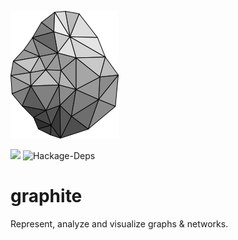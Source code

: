 ![Graphite Logo](./logo/logo.png)

[![](https://img.shields.io/hackage/v/graphite.svg)](https://hackage.haskell.org/package/graphite)
![Hackage-Deps](https://img.shields.io/hackage-deps/v/graphite.svg)

# graphite

Represent, analyze and visualize graphs & networks.
